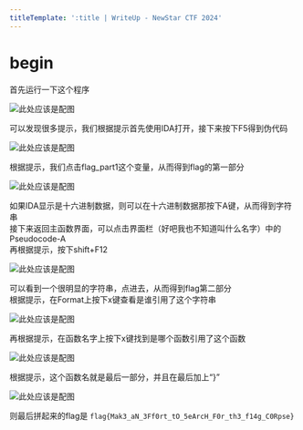 ```yaml
---
titleTemplate: ':title | WriteUp - NewStar CTF 2024'
---
```


# begin

首先运行一下这个程序

![此处应该是配图](/assets/images/wp/2024/week1/begin_1.png)

可以发现很多提示，我们根据提示首先使用IDA打开，接下来按下F5得到伪代码

![此处应该是配图](/assets/images/wp/2024/week1/begin_2.png)

根据提示，我们点击flag_part1这个变量，从而得到flag的第一部分

![此处应该是配图](/assets/images/wp/2024/week1/begin_3.png)

如果IDA显示是十六进制数据，则可以在十六进制数据那按下A键，从而得到字符串  
接下来返回主函数界面，可以点击界面栏（好吧我也不知道叫什么名字）中的Pseudocode-A  
再根据提示，按下shift+F12

![此处应该是配图](/assets/images/wp/2024/week1/begin_4.png)

可以看到一个很明显的字符串，点进去，从而得到flag第二部分  
根据提示，在Format上按下x键查看是谁引用了这个字符串

![此处应该是配图](/assets/images/wp/2024/week1/begin_5.png)

再根据提示，在函数名字上按下x键找到是哪个函数引用了这个函数

![此处应该是配图](/assets/images/wp/2024/week1/begin_6.png)

根据提示，这个函数名就是最后一部分，并且在最后加上“}”

![此处应该是配图](/assets/images/wp/2024/week1/begin_7.png)

则最后拼起来的flag是 `flag{Mak3_aN_3Ff0rt_tO_5eArcH_F0r_th3_f14g_C0Rpse}`
